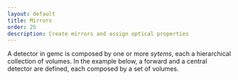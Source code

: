 ```yaml
---
layout: default
title: Mirrors
order: 25
description: Create mirrors and assign optical properties
---
```


A detector in gemc is composed by one or more *sytems*, each a hierarchical collection of volumes. 
In the example below, a forward and a central detector are defined, each composed by a set of volumes.


